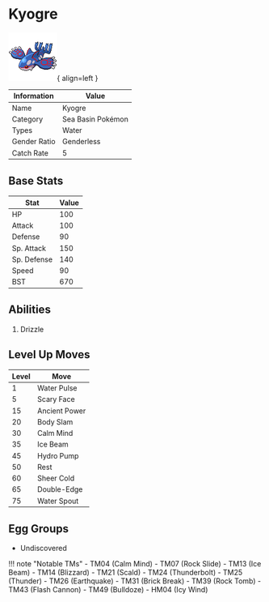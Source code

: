 # Kyogre

![Kyogre](../images/pokemon/382.png){ align=left }

| Information | Value |
|------------|--------|
| Name | Kyogre |
| Category | Sea Basin Pokémon |
| Types | Water |
| Gender Ratio | Genderless |
| Catch Rate | 5 |

## Base Stats

| Stat | Value |
|------|-------|
| HP | 100 |
| Attack | 100 |
| Defense | 90 |
| Sp. Attack | 150 |
| Sp. Defense | 140 |
| Speed | 90 |
| BST | 670 |

## Abilities
1. Drizzle

## Level Up Moves
| Level | Move |
|-------|------|
| 1 | Water Pulse |
| 5 | Scary Face |
| 15 | Ancient Power |
| 20 | Body Slam |
| 30 | Calm Mind |
| 35 | Ice Beam |
| 45 | Hydro Pump |
| 50 | Rest |
| 60 | Sheer Cold |
| 65 | Double-Edge |
| 75 | Water Spout |

## Egg Groups
- Undiscovered

!!! note "Notable TMs"
    - TM04 (Calm Mind)
    - TM07 (Rock Slide)
    - TM13 (Ice Beam)
    - TM14 (Blizzard)
    - TM21 (Scald)
    - TM24 (Thunderbolt)
    - TM25 (Thunder)
    - TM26 (Earthquake)
    - TM31 (Brick Break)
    - TM39 (Rock Tomb)
    - TM43 (Flash Cannon)
    - TM49 (Bulldoze)
    - HM04 (Icy Wind)
